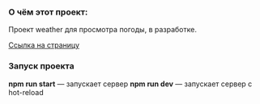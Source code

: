 ### О чём этот проект:
Проект weather  для просмотра погоды, в разработке.

[Ссылка на страницу](https://test3-six-blue.vercel.app/)

### Запуск проекта
**npm run start** — запускает сервер
**npm run dev** — запускает сервер с hot-reload
